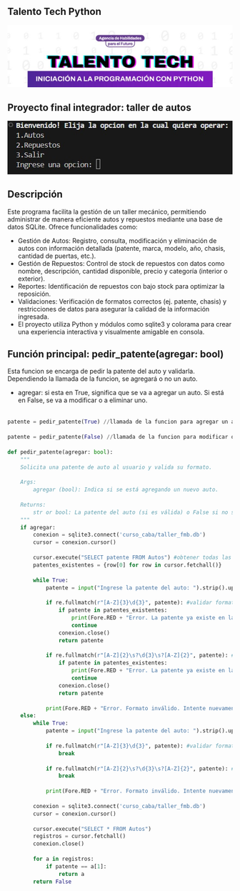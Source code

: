 ## Talento Tech Python
![talento_tech](curso_caba/talento_tech.jpg)

## Proyecto final integrador: taller de autos
![menu_principal](curso_caba/menu_principal.jpg)


## Descripción
Este programa facilita la gestión de un taller mecánico, permitiendo administrar de manera eficiente autos y repuestos mediante una base de datos SQLite. Ofrece funcionalidades como:

- Gestión de Autos: Registro, consulta, modificación y eliminación de autos con información detallada (patente, marca, modelo, año, chasis, cantidad de puertas, etc.).
- Gestión de Repuestos: Control de stock de repuestos con datos como nombre, descripción, cantidad disponible, precio y categoría (interior o exterior).
- Reportes: Identificación de repuestos con bajo stock para optimizar la reposición.
- Validaciones: Verificación de formatos correctos (ej. patente, chasis) y restricciones de datos para asegurar la calidad de la información ingresada.
- El proyecto utiliza Python y módulos como sqlite3 y colorama para crear una experiencia interactiva y visualmente amigable en consola. 

## Función principal: pedir_patente(agregar: bool)
Esta funcion se encarga de pedir la patente del auto y validarla. Dependiendo la llamada de la funcion, se agregará o no un auto.
- agregar: si esta en True, significa que se va a agregar un auto. Si está en False, se va a modificar o a eliminar uno.

~~~ Python (lenguaje en el que esta escrito)

patente = pedir_patente(True) //llamada de la funcion para agregar un auto

patente = pedir_patente(False) //llamada de la funcion para modificar o eliminar un auto

def pedir_patente(agregar: bool):
    """
    Solicita una patente de auto al usuario y valida su formato.

    Args:
        agregar (bool): Indica si se está agregando un nuevo auto.

    Returns:
        str or bool: La patente del auto (si es válida) o False si no se encuentra el auto.
    """
    if agregar:
        conexion = sqlite3.connect('curso_caba/taller_fmb.db')
        cursor = conexion.cursor()

        cursor.execute("SELECT patente FROM Autos") #obtener todas las patentes existentes en la tabla Autos
        patentes_existentes = {row[0] for row in cursor.fetchall()}

        while True:
            patente = input("Ingrese la patente del auto: ").strip().upper().replace(" ", "")

            if re.fullmatch(r"[A-Z]{3}\d{3}", patente): #validar formato de 6 caracteres (AAA000)
                if patente in patentes_existentes:
                    print(Fore.RED + "Error. La patente ya existe en la base de datos. Intente nuevamente.\n" + Style.RESET_ALL)
                    continue
                conexion.close()
                return patente

            if re.fullmatch(r"[A-Z]{2}\s?\d{3}\s?[A-Z]{2}", patente): #validar formato de 7 caracteres (AA000AA)
                if patente in patentes_existentes:
                    print(Fore.RED + "Error. La patente ya existe en la base de datos. Intente nuevamente.\n" + Style.RESET_ALL)
                    continue
                conexion.close()
                return patente

            print(Fore.RED + "Error. Formato inválido. Intente nuevamente.\n" + Style.RESET_ALL)
    else:
        while True:
            patente = input("Ingrese la patente del auto: ").strip().upper().replace(" ", "")

            if re.fullmatch(r"[A-Z]{3}\d{3}", patente): #validar formato de 6 caracteres (AAA000)
                break

            if re.fullmatch(r"[A-Z]{2}\s?\d{3}\s?[A-Z]{2}", patente): #validar formato de 7 caracteres (AA000AA)
                break

            print(Fore.RED + "Error. Formato inválido. Intente nuevamente.\n" + Style.RESET_ALL)

        conexion = sqlite3.connect('curso_caba/taller_fmb.db')
        cursor = conexion.cursor()

        cursor.execute("SELECT * FROM Autos")
        registros = cursor.fetchall()
        conexion.close()

        for a in registros:
            if patente == a[1]:
                return a
        return False
~~~
